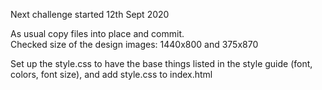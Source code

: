 Next challenge started 12th Sept 2020

As usual copy files into place and commit.  
Checked size of the design images: 1440x800 and 375x870  

Set up the style.css to have the base things listed in the style guide (font, colors, font size), and add style.css to index.html